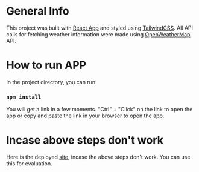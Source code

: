 # General Info

This project was built with [React App](https://reactjs.org/) and styled using [TailwindCSS](https://tailwindcss.com/). All API calls for fetching weather information were made using [OpenWeatherMap](https://openweathermap.org/api) API.

# How to run APP

In the project directory, you can run:

### `npm install`

You will get a link in a few moments. "Ctrl" + "Click" on the link to open the app or copy and paste the link in your browser to open the app.

# Incase above steps don't work

Here is the deployed [site](), incase the above steps don't work. You can use this for evaluation.
